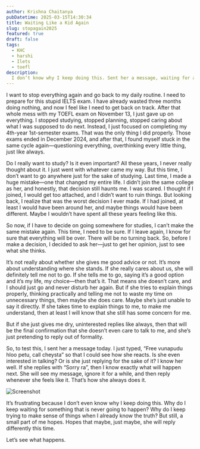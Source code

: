 ```yaml
---
author: Krishna Chaitanya
pubDatetime: 2025-03-15T14:30:34
title: Waiting Like a Kid Again
slug: stopagain2025
featured: true
draft: false
tags:
  - KHC
  - harshi
  - Ilets
  - toefl
description:
  I don’t know why I keep doing this. Sent her a message, waiting for a reply, overthinking every small thing like an idiot. Maybe she cares, maybe she doesn’t—let’s see how this goes.
---
```


I want to stop everything again and go back to my daily routine. I need to prepare for this stupid IELTS exam. I have already wasted three months doing nothing, and now I feel like I need to get back on track. After that whole mess with my TOEFL exam on November 13, I just gave up on everything. I stopped studying, stopped planning, stopped caring about what I was supposed to do next. Instead, I just focused on completing my 4th-year 1st-semester exams. That was the only thing I did properly. Those exams ended in December 2024, and after that, I found myself stuck in the same cycle again—questioning everything, overthinking every little thing, just like always.

Do I really want to study? Is it even important? All these years, I never really thought about it. I just went with whatever came my way. But this time, I don’t want to go anywhere just for the sake of studying. Last time, I made a huge mistake—one that changed my entire life. I didn’t join the same college as her, and honestly, that decision still haunts me. I was scared. I thought if I joined, I would get too attached, and I didn’t want to ruin things. But looking back, I realize that was the worst decision I ever made. If I had joined, at least I would have been around her, and maybe things would have been different. Maybe I wouldn’t have spent all these years feeling like this.

So now, if I have to decide on going somewhere for studies, I can’t make the same mistake again. This time, I need to be sure. If I leave again, I know for sure that everything will be over. There will be no turning back. So, before I make a decision, I decided to ask her—just to get her opinion, just to see what she thinks.

It’s not really about whether she gives me good advice or not. It’s more about understanding where she stands. If she really cares about us, she will definitely tell me not to go. If she tells me to go, saying it’s a good option and it’s my life, my choice—then that’s it. That means she doesn’t care, and I should just go and never disturb her again. But if she tries to explain things properly, thinking practically and telling me not to waste my time on unnecessary things, then maybe she does care. Maybe she’s just unable to say it directly. If she takes time to explain things to me, to make me understand, then at least I will know that she still has some concern for me.

But if she just gives me dry, uninterested replies like always, then that will be the final confirmation that she doesn’t even care to talk to me, and she’s just pretending to reply out of formality.

So, to test this, I sent her a message today. I just typed, “Free vunapudu hloo petu, call cheysta” so that I could see how she reacts. Is she even interested in talking? Or is she just replying for the sake of it? I know her well. If she replies with “Sorry ra”, then I know exactly what will happen next. She will see my message, ignore it for a while, and then reply whenever she feels like it. That’s how she always does it.

![Screenshot](https://raw.githubusercontent.com/ekrishnachaitanya2004/Krishna-Site-Doc/refs/heads/main/15MAR2025/Screenshot%202025-03-15%20at%203.15.39%E2%80%AFPM.png)

It’s frustrating because I don’t even know why I keep doing this. Why do I keep waiting for something that is never going to happen? Why do I keep trying to make sense of things when I already know the truth? But still, a small part of me hopes. Hopes that maybe, just maybe, she will reply differently this time.

Let’s see what happens.